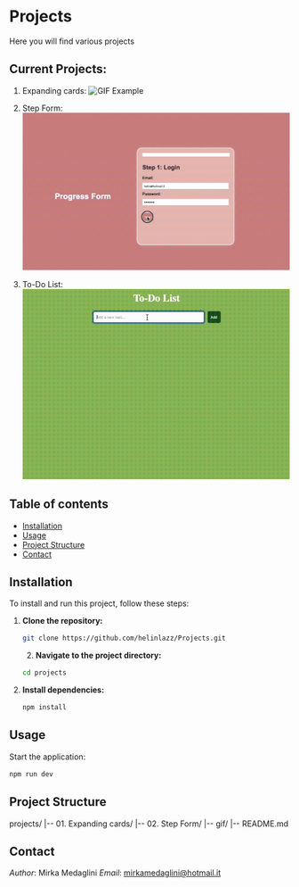 # Projects

Here you will find various projects

## Current Projects:

1. Expanding cards:
   ![GIF Example](./gif/Project-1.gif)

2. Step Form:
   ![GIF Example](./gif/Project-2.gif)

3. To-Do List:
   ![GIF Example](./gif/Project-3.gif)

## Table of contents

- [Installation](#installation)
- [Usage](#usage)
- [Project Structure](#project-structure)
- [Contact](#contact)

## Installation

To install and run this project, follow these steps:

1. **Clone the repository:**

   ```bash
   git clone https://github.com/helinlazz/Projects.git
   ```

   2. **Navigate to the project directory:**

   ```bash
   cd projects
   ```

2. **Install dependencies:**

   ```bash
   npm install
   ```

## Usage

Start the application:

```bash
npm run dev
```

## Project Structure

projects/
|-- 01. Expanding cards/
|-- 02. Step Form/
|-- gif/
|-- README.md

## Contact

_Author_: Mirka Medaglini
_Email_: mirkamedaglini@hotmail.it
